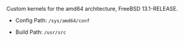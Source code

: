 Custom kernels for the amd64 architecture, FreeBSD 13.1-RELEASE.

* Config Path: `/sys/amd64/conf`

* Build Path: `/usr/src`
